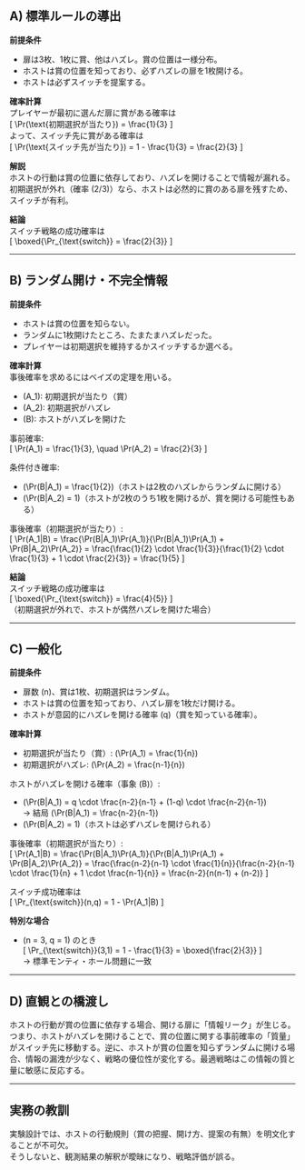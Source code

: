 ## A) 標準ルールの導出

**前提条件**  
- 扉は3枚、1枚に賞、他はハズレ。賞の位置は一様分布。  
- ホストは賞の位置を知っており、必ずハズレの扉を1枚開ける。  
- ホストは必ずスイッチを提案する。  

**確率計算**  
プレイヤーが最初に選んだ扉に賞がある確率は  
\[
\Pr(\text{初期選択が当たり}) = \frac{1}{3}
\]  
よって、スイッチ先に賞がある確率は  
\[
\Pr(\text{スイッチ先が当たり}) = 1 - \frac{1}{3} = \frac{2}{3}
\]  

**解説**  
ホストの行動は賞の位置に依存しており、ハズレを開けることで情報が漏れる。初期選択が外れ（確率 \(2/3\)）なら、ホストは必然的に賞のある扉を残すため、スイッチが有利。

**結論**  
スイッチ戦略の成功確率は  
\[
\boxed{\Pr_{\text{switch}} = \frac{2}{3}}
\]

---

## B) ランダム開け・不完全情報

**前提条件**  
- ホストは賞の位置を知らない。  
- ランダムに1枚開けたところ、たまたまハズレだった。  
- プレイヤーは初期選択を維持するかスイッチするか選べる。  

**確率計算**  
事後確率を求めるにはベイズの定理を用いる。  
- \(A_1\): 初期選択が当たり（賞）  
- \(A_2\): 初期選択がハズレ  
- \(B\): ホストがハズレを開けた  

事前確率:  
\[
\Pr(A_1) = \frac{1}{3}, \quad \Pr(A_2) = \frac{2}{3}
\]  

条件付き確率:  
- \(\Pr(B|A_1) = \frac{1}{2}\)（ホストは2枚のハズレからランダムに開ける）  
- \(\Pr(B|A_2) = 1\)（ホストが2枚のうち1枚を開けるが、賞を開ける可能性もある）  

事後確率（初期選択が当たり）:  
\[
\Pr(A_1|B) = \frac{\Pr(B|A_1)\Pr(A_1)}{\Pr(B|A_1)\Pr(A_1) + \Pr(B|A_2)\Pr(A_2)} = \frac{\frac{1}{2} \cdot \frac{1}{3}}{\frac{1}{2} \cdot \frac{1}{3} + 1 \cdot \frac{2}{3}} = \frac{1}{5}
\]  

**結論**  
スイッチ戦略の成功確率は  
\[
\boxed{\Pr_{\text{switch}} = \frac{4}{5}}
\]  
（初期選択が外れで、ホストが偶然ハズレを開けた場合）

---

## C) 一般化

**前提条件**  
- 扉数 \(n\)、賞は1枚、初期選択はランダム。  
- ホストは賞の位置を知っており、ハズレ扉を1枚だけ開ける。  
- ホストが意図的にハズレを開ける確率 \(q\)（賞を知っている確率）。  

**確率計算**  
- 初期選択が当たり（賞）: \(\Pr(A_1) = \frac{1}{n}\)  
- 初期選択がハズレ: \(\Pr(A_2) = \frac{n-1}{n}\)  

ホストがハズレを開ける確率（事象 \(B\)）:  
- \(\Pr(B|A_1) = q \cdot \frac{n-2}{n-1} + (1-q) \cdot \frac{n-2}{n-1}\)  
  → 結局 \(\Pr(B|A_1) = \frac{n-2}{n-1}\)  
- \(\Pr(B|A_2) = 1\)（ホストは必ずハズレを開けられる）  

事後確率（初期選択が当たり）:  
\[
\Pr(A_1|B) = \frac{\Pr(B|A_1)\Pr(A_1)}{\Pr(B|A_1)\Pr(A_1) + \Pr(B|A_2)\Pr(A_2)} = \frac{\frac{n-2}{n-1} \cdot \frac{1}{n}}{\frac{n-2}{n-1} \cdot \frac{1}{n} + 1 \cdot \frac{n-1}{n}} = \frac{n-2}{n(n-1) + (n-2)}
\]  

スイッチ成功確率は  
\[
\Pr_{\text{switch}}(n,q) = 1 - \Pr(A_1|B)
\]  

**特別な場合**  
- \(n = 3, q = 1\) のとき  
\[
\Pr_{\text{switch}}(3,1) = 1 - \frac{1}{3} = \boxed{\frac{2}{3}}
\]  
→ 標準モンティ・ホール問題に一致

---

## D) 直観との橋渡し

ホストの行動が賞の位置に依存する場合、開ける扉に「情報リーク」が生じる。つまり、ホストがハズレを開けることで、賞の位置に関する事前確率の「質量」がスイッチ先に移動する。逆に、ホストが賞の位置を知らずランダムに開ける場合、情報の漏洩が少なく、戦略の優位性が変化する。最適戦略はこの情報の質と量に敏感に反応する。

---

## 実務の教訓

実験設計では、ホストの行動規則（賞の把握、開け方、提案の有無）を明文化することが不可欠。  
そうしないと、観測結果の解釈が曖昧になり、戦略評価が誤る。
